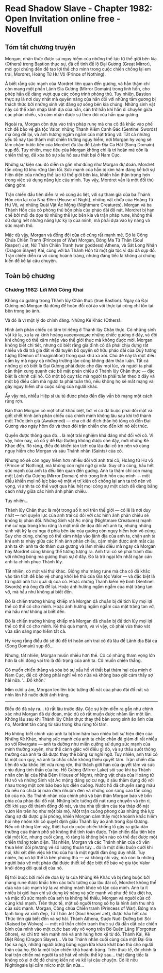 # Read Shadow Slave - Chapter 1982: Open Invitation online free - Novelfull

## Tóm tắt chương truyện

Morgan, nhận thức được sự nguy hiểm của những thế lực từ thế giới bên kia (Others) trong Bastion thực sự, đã cố tình để lộ Đại Gương (Great Mirror), mời gọi chúng đến để tạo lợi thế cho mình trong cuộc chiến chống lại em trai, Mordret, Hoàng Tử Hư Vô (Prince of Nothing).

Ả biết rằng sức mạnh của Mordret liên quan đến gương, và hắn thậm chí còn mang một phần Lãnh Địa Gương (Mirror Domain) trong linh hồn, cho phép hắn dễ dàng vượt qua các công trình phòng thủ. Tuy nhiên, Bastion thực sự là nơi duy nhất mà quyền năng của hắn đối với những tấm gương bị thách thức bởi những sinh vật đáng sợ sống bên kia chúng. Những sinh vật này có thể xâm nhập lãnh địa của hắn, cản trở hắn khi hắn di chuyển giữa các phản chiếu, và cảm nhận được sự theo dõi của hắn qua gương.

Ngoài ra, Morgan còn dựa vào trận pháp rune mà cha cô đã khắc vào phế tích để bảo vệ gia tộc Valor, những Thanh Kiếm Canh Gác (Sentinel Swords) mà ông để lại, và ảnh hưởng ngấm ngầm của mặt trăng vỡ. Tất cả những yếu tố này tạo thành một chiến trường nguy hiểm, nơi Morgan hy vọng sẽ làm chậm bước tiến của Mordret đủ lâu để Lãnh Địa Ca Hát (Song Domain) sụp đổ. Tuy nhiên, mục tiêu của Morgan không chỉ là trì hoãn mà còn là chiến thắng, để xóa bỏ sự xấu hổ sau thất bại ở Nam Cực.

Những sự kiện sau đó diễn ra gần như đúng như Morgan dự đoán. Mordret tấn công từ khu rừng tăm tối. Sức mạnh của hắn bị kìm hãm đáng kể bởi sự hiện diện của những thế lực từ thế giới bên kia, khiến hắn thận trọng hơn trong việc sử dụng năng lực của mình. Tuy vậy, Mordret vẫn là một đối thủ đáng gờm.

Trận chiến đầu tiên diễn ra vô cùng ác liệt, với sự tham gia của ba Thánh Hồn còn lại của Nhà Đêm (House of Night), những vật chứa của Hoàng Tử Hư Vô, và những Quái Vật Ác Mộng (Nightmare Creatures). Morgan và ba Thánh Hồn của cô phòng thủ bốn phía của pháo đài đổ nát. Mordret bị hạn chế bởi mối đe dọa từ những thế lực bên kia và trận pháp rune, không thể sử dụng hết những năng lực kỳ lạ của mình, mà phải dựa vào kỹ năng và sức mạnh thô.

Mặc dù vậy, Morgan và đồng đội của cô cũng rất mạnh mẽ. Đó là Công Chúa Chiến Tranh (Princess of War) Morgan, Bóng Ma Tử Thần (Soul Reaper) Jet, Nữ Thần Chiến Tranh (war goddess) Athena, và Sát Long Nhân (Dragon Slayer) Kai, cùng với ba Thánh Hồn từ một gia tộc vĩ đại đã sụp đổ. Trận chiến diễn ra vô cùng hoành tráng, nhưng đáng tiếc là không ai chứng kiến để kể lại câu chuyện.

## Toàn bộ chương

### Chương 1982: Lời Mời Công Khai

Không có gương trong Thành lũy Chân thực (true Bastion). Ngay cả Đại Gương mà Morgan đã dùng để hoán đổi cõi ảo với thực tại cũng chỉ tồn tại bên trong ảo ảnh.

Và đó là vì một lý do chính đáng. Những Kẻ Khác (Others).

Hình ảnh phản chiếu có tâm trí riêng ở Thành lũy Chân thực. Có những sinh vật kỳ lạ, xa lạ và kinh hoàng населяющие những chiếc gương ở đây, và đôi khi chúng có thể xâm nhập vào thế giới thực mà không được mời. Morgan không biết chi tiết, nhưng cô biết rằng gia đình cô đã phải chịu đựng rất nhiều và đã trả giá đắt vì đã tuyên bố quyền sở hữu pháo đài của Quỷ tưởng tượng (Demon of Imagination) trong quá khứ xa xôi. Chủ đề này là một điều cấm kỵ mà ngay cả những trưởng lão cũng không dám thảo luận. Tất cả những gì cô biết là Đại Gương phải được che đậy mọi lúc, và người ta phải cẩn thận xung quanh các bề mặt phản chiếu ở Thành lũy Chân thực — đặc biệt là chính cái hồ. Có một bộ quy tắc mà người ta phải tuân theo ở đây và một bộ điều cấm mà người ta phải tuân thủ, nếu không họ sẽ mất mạng và gây nguy hiểm cho cuộc sống của người khác.

Ấy vậy mà, nhiều Hiệp sĩ ưu tú được phép đến đây vẫn bỏ mạng một cách rùng rợn.

Bản thân Morgan có một chút khác biệt, bởi vì cô đã buộc phải đối mặt và giết chết hình ảnh phản chiếu của chính mình không lâu sau khi trở thành một Thức tỉnh giả (Awakened) — cha cô đã đích thân hộ tống cô đến Đại Gương vào ngày hôm đó và theo dõi trận chiến cho đến khi nó kết thúc.

Quyền được thông qua đó… là một trải nghiệm khá đáng nhớ đối với cô. Vì vậy, hôm nay, cô cố ý để Đại Gương không được che đậy, mời những Kẻ Khác đến. Rõ ràng, điều đó khiến tàn tích của lâu đài cổ trở nên vô cùng nguy hiểm cho Morgan và sáu Thánh nhân (Saints) của cô.

Nhưng nó sẽ còn nguy hiểm hơn nhiều đối với anh trai cô, Hoàng tử Hư vô (Prince of Nothing), mà không còn nghi ngờ gì nữa. Suy cho cùng, hầu hết sức mạnh của anh ta đều liên quan đến gương. Anh ta thậm chí còn mang một Lãnh địa Gương (Mirror Domain) nhỏ trong linh hồn của mình — một điều khiến mọi nỗ lực bảo vệ một vị trí kiên cố chống lại anh ta trở nên vô vọng, vì anh ta có thể vượt qua hầu hết mọi công sự một cách dễ dàng bằng cách nhảy giữa các hình ảnh phản chiếu.

Tuy nhiên…

Thành lũy Chân thực là một trong số ít nơi trên thế giới — có lẽ là nơi duy nhất — nơi quyền lực của anh trai cô đối với các hình ảnh phản chiếu sẽ không bị phản đối. Những Sinh vật Ác mộng (Nightmare Creatures) mạnh mẽ cư ngụ trong khu rừng là một mối đe dọa đối với anh ta, nhưng những sinh vật kỳ lạ cư ngụ ở phía bên kia của gương còn nguy hiểm hơn vô cùng. Suy cho cùng, chúng có thể xâm nhập vào lãnh địa của anh ta, chặn anh ta khi anh ta nhảy giữa các hình ảnh phản chiếu, cảm nhận được ánh mắt của anh ta khi anh ta do thám qua gương và làm nhiều điều mà ngay cả Morgan hay Mordret cũng không thể tưởng tượng ra. Anh trai cô sẽ phải tranh đấu với những bóng ma gương thực sự ở đây. Đó là trở ngại lớn nhất ngăn cản anh ta chinh phục Thành lũy.

Tất nhiên, có một vài thứ khác. Giống như mảng rune mà cha cô đã khắc vào tàn tích để bảo vệ chúng khỏi kẻ thù của Gia tộc Valor — và đặc biệt là từ người anh trai quái dị của cô. Hoặc những Thanh kiếm Vệ binh (Sentinel Swords) mà ông đã để lại. Hoặc ảnh hưởng ngấm ngầm của mặt trăng tan vỡ, mà hầu như không ai biết đến.

Đó là chiến trường khủng khiếp mà Morgan đã chuẩn bị để tích lũy mọi lợi thế có thể có cho mình. Hoặc ảnh hưởng ngấm ngầm của mặt trăng tan vỡ, mà hầu như không ai biết đến.

Đó là chiến trường khủng khiếp mà Morgan đã chuẩn bị để tích lũy mọi lợi thế có thể có cho mình. Kẻ thù quá mạnh, và vì vậy, cô phải vừa tháo vát vừa sẵn sàng mạo hiểm tất cả.

Hy vọng rằng điều đó sẽ đủ để trì hoãn anh trai cô đủ lâu để Lãnh địa Bài ca (Song Domain) sụp đổ…

Nhưng, tất nhiên, Morgan muốn nhiều hơn thế. Cô có những tham vọng lớn hơn là chỉ đóng vai trò là đối trọng của anh ta. Cô muốn chiến thắng.

Cô muốn chiến thắng và xóa bỏ sự xấu hổ vì thất bại thảm hại của mình ở Nam Cực, để cô không phải nghĩ về nó nữa và không bao giờ cảm thấy sợ hãi nữa. '...Đồ khốn.'

Mỉm cười u ám, Morgan leo lên bức tường đổ nát của pháo đài đổ nát và nhìn lên hồ nước dưới ánh trăng.

***

Điều đó đã xảy ra… từ rất lâu trước đây. Các sự kiện diễn ra gần như chính xác như Morgan đã dự đoán, mặc dù cô rất muốn được nhầm lẫn một lần. Không lâu sau khi Thành lũy Chân thực thay thế bản song sinh ảo ảnh của nó, Mordret tấn công từ sâu trong khu rừng tối tăm.

Họ không biết chính xác anh ta bị kìm hãm bao nhiêu bởi sự hiện diện của Những Kẻ Khác, nhưng sức mạnh của anh ta chắc chắn đã giảm đi rất nhiều so với Rivergate — anh ta dường như miễn cưỡng sử dụng sức mạnh của mình thường xuyên, như thể cảnh giác với điều gì đó, và sự thấu suốt thông thường của anh ta đã được thay thế bằng sự nghi ngờ. Tuy nhiên, anh trai cô là một con quỷ, và anh ta chắc chắn không thiếu quyết tâm. Trận chiến đầu tiên đó vừa khốc liệt vừa rùng rợn, thử thách giới hạn của quyết tâm và sức chịu đựng tinh thần của họ. Hồ Gương (Mirror Lake) sôi sục khi ba Thánh nhân còn lại của Nhà Đêm (House of Night), những vật chứa của Hoàng tử Hư vô và những Sinh vật Ác mộng đáng sợ cư ngụ ở sâu thẳm đụng độ với nhau trong một cơn bão bạo lực điên cuồng. Nước hồ đã chuyển sang màu đỏ nếu nó chưa bị màn đêm nhuộm đen và những con sóng cao tấn công bờ của nó. Ba Thánh nhân của chính phủ và bản thân Morgan bảo vệ bốn phía của pháo đài đổ nát. Những bức tường đổ nát rung chuyển và rên rỉ, đôi khi sụp đổ thành đống đổ nát, và tòa nhà tối tăm của tòa tháp đổ nát vươn lên trên họ như một bia mộ. Một trận cuồng phong của những thế lực đáng sợ đã được giải phóng, khiến Morgan cảm thấy một khoảnh khắc hiếm hoi nhẹ nhõm khi cô quyết định giấu Thành lũy ảo ảnh trong Đại Gương. Nếu cô không làm vậy, thiệt hại do cuộc chiến khổng lồ gây ra giữa dân thường của thành phố sẽ không thể tính toán được. Trận chiến đầu tiên kéo dài một lúc, nhưng cuối cùng, rõ ràng là không bên nào có thể đạt được một chiến thắng toàn diện. Tất nhiên, Morgan và các Thánh nhân của cô vẫn thua kém đối phương về số lượng thuần túy… đó là một điều buồn cười khi nói, khi xét đến việc kẻ thù của họ là một người đàn ông duy nhất. Tuy nhiên, họ có lợi thế là bên phòng thủ — và không chỉ vậy, mà còn là những người bảo vệ một pháo đài được thiết kế đặc biệt để bảo vệ gia tộc Valor khỏi dòng dõi quái dị của nó.

Bị trói buộc bởi mối đe dọa kỳ lạ của Những Kẻ Khác và bị ràng buộc bởi mảng rune được khắc trên các bức tường của lâu đài cổ, Mordret không thể dựa vào sức mạnh kỳ lạ và những mánh khóe vô tận của mình. Anh ta ít nhiều bị giới hạn chỉ sử dụng kỹ năng và sức mạnh vũ phu để tiêu diệt họ, và mặc dù sức mạnh của anh ta không hề thiếu, Morgan và người của cô cũng khá mạnh. Trên thực tế, một số người trong số họ là hình ảnh thu nhỏ của sức mạnh. Morgan, Công chúa Chiến tranh (Princess of War). Bóng ma lạnh lùng và xinh đẹp, Tử Thần Jet (Soul Reaper Jet), được hầu hết các Thức tỉnh giả biết đến và sợ hãi. Thánh Athena, Được Nuôi Dưỡng bởi Sói (Raised by Wolves) — một nữ thần chiến tranh thực sự đã dẫn dắt các chiến binh của mình vào một cuộc bao vây vô vọng trên Bờ Quên Lãng (Forgotten Shore), và chỉ trở nên mạnh mẽ và anh hùng hơn kể từ đó. Thánh Kai, Kẻ Diệt Rồng (Dragon Slayer)… Và ba Thánh nhân cuối cùng của một Đại Gia tộc sa ngã, những người bừng bừng ngọn lửa khao khát báo thù cho người thân của họ. Đó là một trận chiến khá hoành tráng. Trên thực tế, đó chính là loại trận chiến mà người ta sẽ hát về nhiều thế kỷ sau… thật đáng tiếc là không có ai ở đó để chứng kiến nó và kể lại câu chuyện. Có lẽ nếu Nightingale lại cầm micro một lần nữa…